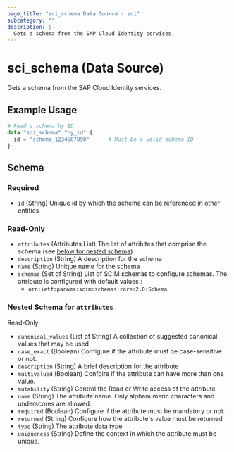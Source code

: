 ```yaml
---
page_title: "sci_schema Data Source - sci"
subcategory: ""
description: |-
  Gets a schema from the SAP Cloud Identity services.
---
```


# sci_schema (Data Source)

Gets a schema from the SAP Cloud Identity services.

## Example Usage

```terraform
# Read a schema by ID
data "sci_schema" "by_id" {
  id = "schema_1234567890"      # Must be a valid schema ID
}
```

<!-- schema generated by tfplugindocs -->
## Schema

### Required

- `id` (String) Unique id by which the schema can be referenced in other entities

### Read-Only

- `attributes` (Attributes List) The list of attribites that comprise the schema (see [below for nested schema](#nestedatt--attributes))
- `description` (String) A description for the schema
- `name` (String) Unique name for the schema
- `schemas` (Set of String) List of SCIM schemas to configure schemas. The attribute is configured with default values :
	- `urn:ietf:params:scim:schemas:core:2.0:Schema`

<a id="nestedatt--attributes"></a>
### Nested Schema for `attributes`

Read-Only:

- `canonical_values` (List of String) A collection of suggested canonical values that may be used
- `case_exact` (Boolean) Configure if the attribute must be case-sensitive or not.
- `description` (String) A brief description for the attribute
- `multivalued` (Boolean) Confgire if the attribute can have more than one value.
- `mutability` (String) Control the Read or Write access of the attribute
- `name` (String) The attribute name. Only alphanumeric characters and underscores are allowed.
- `required` (Boolean) Configure if the attribute must be mandatory or not.
- `returned` (String) Configure how the attribute's value must be returned
- `type` (String) The attribute data type
- `uniqueness` (String) Define the context in which the attribute must be unique.